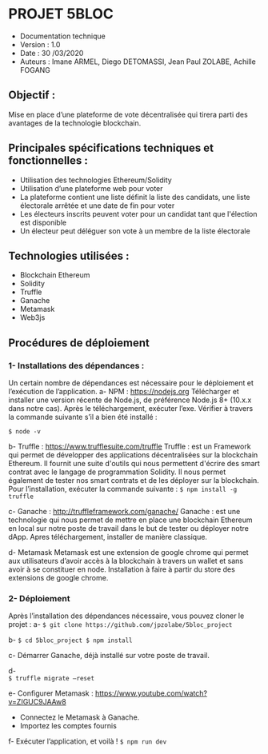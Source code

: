 # PROJET 5BLOC
- Documentation technique
- Version : 1.0
- Date : 30 /03/2020
- Auteurs : Imane ARMEL, Diego DETOMASSI, Jean Paul ZOLABE, Achille FOGANG


## Objectif :
Mise en place d’une plateforme de vote décentralisée qui tirera parti des avantages de la technologie blockchain.

## Principales spécifications techniques et fonctionnelles :
-	Utilisation des technologies Ethereum/Solidity
-	Utilisation d’une plateforme web pour voter
-	La plateforme contient une liste définit la liste des candidats, une liste électorale arrêtée et une date de fin pour voter
-	Les électeurs inscrits peuvent voter pour un candidat tant que l'élection est disponible
-	Un électeur peut déléguer son vote à un membre de la liste électorale

## Technologies utilisées :
-	Blockchain Ethereum
-	Solidity
-	Truffle
-	Ganache
-	Metamask
-	Web3js

## Procédures de déploiement

### 1-	Installations des dépendances :
Un certain nombre de dépendances est nécessaire pour le déploiement et l’exécution de l’application.
a-	NPM : https://nodejs.org
Télécharger et installer une version récente de Node.js, de préférence Node.js 8+ (10.x.x dans notre cas). Après le téléchargement, exécuter l’exe. Vérifier à travers la commande suivante s’il a bien été installé :

``
$ node -v
``

b-	Truffle : https://www.trufflesuite.com/truffle
Truffle : est un Framework qui permet de développer des applications décentralisées sur la blockchain Ethereum. Il fournit une suite d'outils qui nous permettent d'écrire des smart contrat avec le langage de programmation Solidity. Il nous permet également de tester nos smart contrats et de les déployer sur la blockchain. Pour l’installation, exécuter la commande suivante : 
``
$ npm install -g truffle
``

c-	Ganache : http://truffleframework.com/ganache/
Ganache : est une technologie qui nous permet de mettre en place une blockchain Ethereum en local sur notre poste de travail dans le but de tester ou déployer notre dApp. Apres téléchargement, installer de manière classique.

d-	Metamask
Metamask est une extension de google chrome qui permet aux utilisateurs d’avoir accès à la blockchain à travers un wallet et sans avoir à se constituer en node. Installation à faire à partir du store des extensions de google chrome.


### 2-	Déploiement 
Après l’installation des dépendances nécessaire, vous pouvez cloner le projet :
a-	 ``
    $ git clone https://github.com/jpzolabe/5bloc_project
    ``


b-	``
   $ cd 5bloc_project
   $ npm install
   ``

c-	Démarrer Ganache, déjà installé sur votre poste de travail.

d-	 
    `` $ truffle migrate –reset
    ``


e-	Configurer Metamask : https://www.youtube.com/watch?v=ZIGUC9JAAw8
-	Connectez le Metamask à Ganache.
-	Importez les comptes fournis


f-	Exécuter l’application, et voilà !
 ``
 $ npm run dev
 ``



